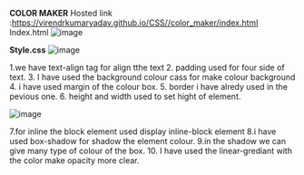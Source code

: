 **COLOR MAKER**
Hosted link :https://virendrkumaryadav.github.io/CSS//color_maker/index.html
Index.html
![image](https://github.com/VirendrKumarYadav/CSS/assets/87600216/3b430ea5-b358-44e5-8f8c-4e3f0abbfe01)

**Style.css**
![image](https://github.com/VirendrKumarYadav/CSS/assets/87600216/7ce2789a-e173-43f3-a1a5-da40d34db80a)


1.we have text-align tag for align tthe text
2. padding used for four side of text.
3. I have used the background colour cass for make colour background
4. i have used margin of the colour box.
5. border i have alredy used in the pevious one.
6. height and width used to set hight of element.


![image](https://github.com/VirendrKumarYadav/CSS/assets/87600216/427a8879-5616-411b-8635-cc552fa8230c)


7.for inline the block element used display inline-block element
8.i have used box-shadow for shadow the element colour.
9.in the shadow we can give many type of colour of the box.
10. I have used the linear-grediant with the color make opacity more clear.

